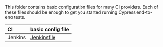 This folder contains basic configuration files for many CI providers. Each of these files should be enough to get you started running Cypress end-to-end tests.

CI | basic config file
:--- | :---
Jenkins | [Jenkinsfile](basic/Jenkinsfile)
